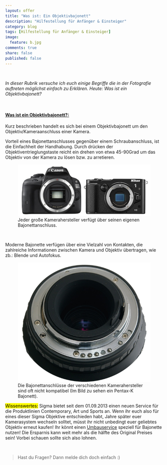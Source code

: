 ```yaml
---
layout: offer
title: "Was ist: Ein Objektivbajonett"
description: "Hilfestellung für Anfänger & Einsteiger"
category: blog
tags: [Hilfestellung für Anfänger & Einsteiger]
image:
  feature: b.jpg
comments: true
share: false
published: false
---
```

 
  


    



*In dieser Rubrik versuche ich euch einige Begriffe die in der Fotografie auftreten möglichst einfach zu Erklären. Heute: Was ist ein Objektivbajonett?* 
 
  


    








#### <a name="fenced-code-block"><u>Was ist ein Objektivbajonett?:</u></a>

Kurz beschrieben handelt es sich bei einem Objektivbajonett um den Objektiv/Kameraanschluss einer Kamera.

Vorteil eines Bajonettanschlusses gegenüber einem Schraubanschluss, ist die Einfachheit der Handhabung. Durch drücken der Objektiventrieglungstaste reicht ein drehen von etwa 45-90Grad um das Objektiv von der Kamera zu lösen bzw. zu arretieren. 



<figure>
<img src="/images/b2.jpg"/>
<figcaption>Jeder große Kamerahersteller verfügt über seinen eigenen Bajonettanschluss.</figcaption>
</figure>

 
  


    



Moderne Bajonette verfügen über eine Vielzahl von Kontakten, die zahlreiche Informationen zwischen Kamera und Objektiv übertragen, wie zb.: Blende und Autofokus.


<figure>
<img src="/images/b3.jpg"/>
<figcaption>Die Bajonettanschlüsse der verschiedenen Kamerahersteller sind oft nicht kompatibel (Im Bild zu sehen ein Pentax-K Bajonett).</figcaption>
</figure>

 
  

<mark>Wissenswertes:</mark> Sigma bietet seit dem 01.09.2013 einen neuen Service für die Produktlinien Contemporary, Art und Sports an. Wenn ihr euch also für eines dieser Sigma Objektive entschieden habt, Jahre später euer Kamerasystem wechseln solltet, müsst ihr nicht unbedingt euer geliebtes Objektiv erneut kaufen! Ihr könnt einen [Umbauservice](http://www.sigma-foto.de/service/sigma-anschluss-wechsel-service.html) speziell für Bajonette nutzen! Die Ersparnis kann weit mehr als die hälfte des Original Preises sein! Vorbei schauen sollte sich also lohnen.

    


> Hast du Fragen? Dann melde dich doch einfach :)
